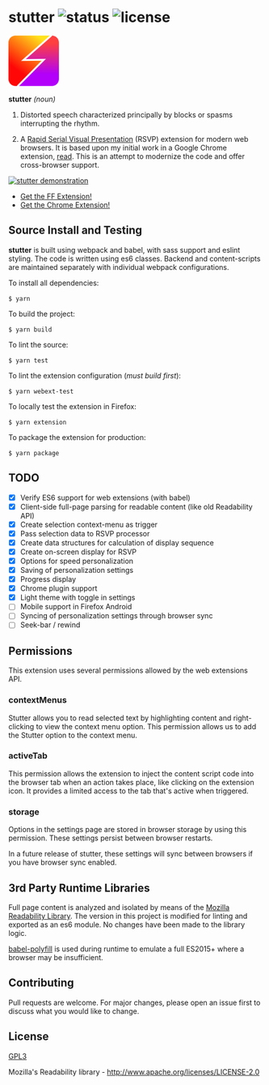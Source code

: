 # stutter ![status](https://travis-ci.com/jamestomasino/stutter.svg?branch=master) ![license](https://img.shields.io/badge/license-GPL3-blue.svg?style=flat-square)

<a href="https://addons.mozilla.org/en-US/firefox/addon/stutter/"><img src="./icons/stutter.svg" width="100"></a>

**stutter** _(noun)_

1. Distorted speech characterized principally by blocks or spasms interrupting the rhythm.

2. A [Rapid Serial Visual Presentation](https://en.wikipedia.org/wiki/Rapid_serial_visual_presentation) (RSVP) extension for modern web browsers. It is based upon my initial work in a Google Chrome extension, [read](https://github.com/jamestomasino/read_plugin). This is an attempt to modernize the code and offer cross-browser support.

[![stutter demonstration](https://i.imgur.com/hGocwaV.png)](https://www.youtube.com/watch?v=UJwFdPYbRRg)

- [Get the FF Extension!](https://addons.mozilla.org/en-US/firefox/addon/stutter/)
- [Get the Chrome Extension!](https://chrome.google.com/webstore/detail/stutter/fbapmaboedchhgjolcnpfgoanbfajchl)

## Source Install and Testing

**stutter** is built using webpack and babel, with sass support and eslint styling. The code is written using es6 classes. Backend and content-scripts are maintained separately with individual webpack configurations.

To install all dependencies:

    $ yarn

To build the project:

    $ yarn build

To lint the source:

    $ yarn test

To lint the extension configuration (_must build first_):

    $ yarn webext-test

To locally test the extension in Firefox:

    $ yarn extension

To package the extension for production:

    $ yarn package

## TODO

- [x] Verify ES6 support for web extensions (with babel)
- [x] Client-side full-page parsing for readable content (like old Readability API)
- [x] Create selection context-menu as trigger
- [x] Pass selection data to RSVP processor
- [x] Create data structures for calculation of display sequence
- [x] Create on-screen display for RSVP
- [x] Options for speed personalization
- [x] Saving of personalization settings
- [x] Progress display
- [x] Chrome plugin support
- [x] Light theme with toggle in settings
- [ ] Mobile support in Firefox Android
- [ ] Syncing of personalization settings through browser sync
- [ ] Seek-bar / rewind

## Permissions

This extension uses several permissions allowed by the web extensions API.

### contextMenus

Stutter allows you to read selected text by highlighting content and right-clicking to view the context menu option. This permission allows us to add the Stutter option to the context menu.

### activeTab

This permission allows the extension to inject the content script code into the browser tab when an action takes place, like clicking on the extension icon. It provides a limited access to the tab that's active when triggered.

### storage

Options in the settings page are stored in browser storage by using this permission. These settings persist between browser restarts.

In a future release of stutter, these settings will sync between browsers if you have browser sync enabled.

## 3rd Party Runtime Libraries

Full page content is analyzed and isolated by means of the [Mozilla Readability Library](https://github.com/mozilla/readability). The version in this project is modified for linting and exported as an es6 module. No changes have been made to the library logic.

[babel-polyfill](https://babeljs.io/docs/en/babel-polyfill) is used during runtime to emulate a full ES2015+ where a browser may be insufficient.

## Contributing

Pull requests are welcome. For major changes, please open an issue first to
discuss what you would like to change.

## License

[GPL3](LICENSE)

Mozilla's Readability library - http://www.apache.org/licenses/LICENSE-2.0
